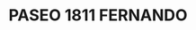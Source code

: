 ---
title: "PASEO 1811 FERNANDO"
url: /fernando-de-la-mora/paseo-1811-fernando/
shop: Einkaufszentrum
---